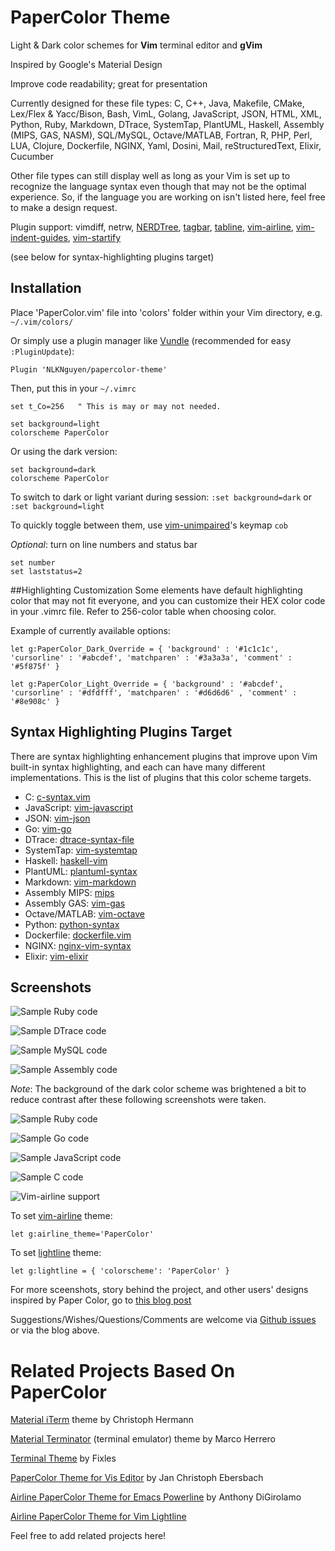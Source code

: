 PaperColor Theme
===================
Light & Dark color schemes for **Vim** terminal editor and **gVim**

Inspired by Google's Material Design

Improve code readability; great for presentation

Currently designed for these file types:  C, C++, Java, Makefile, CMake, Lex/Flex & Yacc/Bison, Bash, VimL, Golang, JavaScript, JSON, HTML, XML, Python, Ruby, Markdown, DTrace, SystemTap, PlantUML, Haskell, Assembly (MIPS, GAS, NASM), SQL/MySQL, Octave/MATLAB, Fortran, R, PHP, Perl, LUA, Clojure, Dockerfile, NGINX, Yaml, Dosini, Mail, reStructuredText, Elixir, Cucumber

Other file types can still display well as long as your Vim is set up to recognize the language syntax even though that may not be the optimal experience. So, if the language you are working on isn't listed here, feel free to make a design request.

Plugin support: vimdiff, netrw, [NERDTree](https://github.com/scrooloose/nerdtree), [tagbar](https://github.com/majutsushi/tagbar), [tabline](https://github.com/mkitt/tabline.vim), [vim-airline](https://github.com/bling/vim-airline), [vim-indent-guides](https://github.com/nathanaelkane/vim-indent-guides), [vim-startify](https://github.com/mhinz/vim-startify)

(see below for syntax-highlighting plugins target)

## Installation
Place 'PaperColor.vim' file into 'colors' folder within your Vim directory, e.g. `~/.vim/colors/`

Or simply use a plugin manager like [Vundle](https://github.com/gmarik/Vundle.vim) (recommended for easy `:PluginUpdate`):

    Plugin 'NLKNguyen/papercolor-theme'

Then, put this in your `~/.vimrc`

```VimL
set t_Co=256   " This is may or may not needed.

set background=light
colorscheme PaperColor
```

Or using the dark version: 

```VimL
set background=dark
colorscheme PaperColor
```

To switch to dark or light variant during session: `:set background=dark` or `:set background=light`

To quickly toggle between them, use [vim-unimpaired](https://github.com/tpope/vim-unimpaired)'s keymap `cob`

*Optional*: turn on line numbers and status bar

```VimL
set number
set laststatus=2
```

##Highlighting Customization
Some elements have default highlighting color that may not fit everyone, and you can customize their HEX color code in your .vimrc file.
Refer to 256-color table when choosing color.

Example of currently available options:

```VimL
let g:PaperColor_Dark_Override = { 'background' : '#1c1c1c', 'cursorline' : '#abcdef', 'matchparen' : '#3a3a3a', 'comment' : '#5f875f' }

let g:PaperColor_Light_Override = { 'background' : '#abcdef', 'cursorline' : '#dfdfff', 'matchparen' : '#d6d6d6' , 'comment' : '#8e908c' }
```

## Syntax Highlighting Plugins Target
There are syntax highlighting enhancement plugins that improve upon Vim built-in syntax highlighting, and each can have many different implementations. This is the list of plugins that this color scheme targets.

* C: [c-syntax.vim](https://github.com/NLKNguyen/c-syntax.vim)
* JavaScript: [vim-javascript](https://github.com/pangloss/vim-javascript)
* JSON: [vim-json](https://github.com/elzr/vim-json)
* Go: [vim-go](https://github.com/fatih/vim-go)
* DTrace: [dtrace-syntax-file](https://github.com/vim-scripts/dtrace-syntax-file)
* SystemTap: [vim-systemtap](https://github.com/nickhutchinson/vim-systemtap)
* Haskell: [haskell-vim](https://github.com/raichoo/haskell-vim)
* PlantUML: [plantuml-syntax](https://github.com/aklt/plantuml-syntax)
* Markdown: [vim-markdown](https://github.com/plasticboy/vim-markdown)
* Assembly MIPS: [mips](https://github.com/vim-scripts/mips.vim)
* Assembly GAS: [vim-gas](https://github.com/Shirk/vim-gas)
* Octave/MATLAB: [vim-octave](https://github.com/jvirtanen/vim-octave)
* Python: [python-syntax](https://github.com/hdima/python-syntax/)
* Dockerfile: [dockerfile.vim](https://github.com/docker/docker/tree/master/contrib/syntax/vim)
* NGINX: [nginx-vim-syntax](https://github.com/evanmiller/nginx-vim-syntax)
* Elixir: [vim-elixir](https://github.com/elixir-lang/vim-elixir)


## Screenshots

![Sample Ruby code](https://nlknguyen.files.wordpress.com/2015/05/ruby1.png)

![Sample DTrace code](https://nlknguyen.files.wordpress.com/2015/05/dtrace1.png)

![Sample MySQL code](https://nlknguyen.files.wordpress.com/2015/05/mysql.png)

![Sample Assembly code](https://nlknguyen.files.wordpress.com/2015/05/asm.png)

*Note*: The background of the dark color scheme was brightened a bit to reduce contrast after these following screenshots were taken.

![Sample Ruby code](https://nlknguyen.files.wordpress.com/2015/05/ruby-dark.png)

![Sample Go code](https://nlknguyen.files.wordpress.com/2015/05/go-dark.png)

![Sample JavaScript code](https://nlknguyen.files.wordpress.com/2015/05/javascript-dark2.png)

![Sample C code](https://nlknguyen.files.wordpress.com/2015/05/c-dark-split.png)

![Vim-airline support](https://nlknguyen.files.wordpress.com/2015/05/gifrecord_2015-05-31_010251.gif)

To set [vim-airline](https://github.com/bling/vim-airline) theme:

    let g:airline_theme='PaperColor'

To set [lightline](https://github.com/itchyny/lightline.vim) theme:

    let g:lightline = { 'colorscheme': 'PaperColor' }

For more sceenshots, story behind the project, and other users' designs inspired by Paper Color, go to [this blog post](http://nlknguyen.com/2015/05/21/vim-paper-color-theme/)

Suggestions/Wishes/Questions/Comments are welcome via [Github issues](https://github.com/NLKNguyen/papercolor-theme/issues) or via the blog above.

# Related Projects Based On PaperColor
[Material iTerm](https://github.com/stoeffel/material-iterm) theme by Christoph Hermann

[Material Terminator](https://github.com/marhs/material-terminator) (terminal emulator) theme by Marco Herrero

[Terminal Theme](https://www.reddit.com/r/vim/comments/36xzbs/vim_paper_color_theme_inspired_by_googles/crqbfpa) by Fixles

[PaperColor Theme for Vis Editor](https://github.com/jceb/dotfiles/blob/master/config/vis/lexers/themes/papercolor.lua) by Jan Christoph Ebersbach

[Airline PaperColor Theme for Emacs Powerline](https://github.com/AnthonyDiGirolamo/airline-themes) by Anthony DiGirolamo

[Airline PaperColor Theme for Vim Lightline](https://github.com/itchyny/lightline.vim) 


Feel free to add related projects here!
